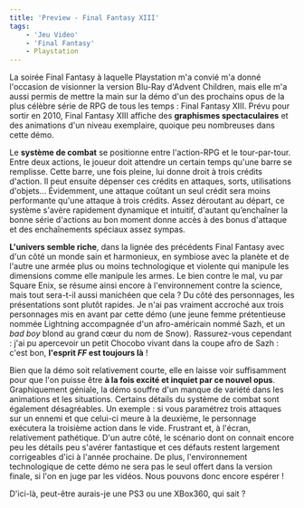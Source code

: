 ```yaml
---
title: 'Preview - Final Fantasy XIII'
tags:
    - 'Jeu Video'
    - 'Final Fantasy'
    - Playstation
---
```


La soirée Final Fantasy à laquelle Playstation m'a convié m'a donné l'occasion
de visionner la version Blu-Ray d'Advent Children, mais elle m'a aussi permis de
mettre la main sur la démo d'un des prochains opus de la plus célèbre série de
RPG de tous les temps : Final Fantasy XIII. Prévu pour sortir en 2010, Final
Fantasy XIII affiche des **graphismes spectaculaires** et des animations d'un
niveau exemplaire, quoique peu nombreuses dans cette démo.

<!-- more -->

Le **système de combat** se positionne entre l'action-RPG et le tour-par-tour.
Entre deux actions, le joueur doit attendre un certain temps qu'une barre se
remplisse. Cette barre, une fois pleine, lui donne droit à trois crédits
d'action. Il peut ensuite dépenser ces crédits en attaques, sorts, utilisations
d'objets… Évidemment, une attaque coûtant un seul crédit sera moins performante
qu'une attaque à trois crédits. Assez déroutant au départ, ce système s'avère
rapidement dynamique et intuitif, d'autant qu’enchaîner la bonne série d'actions
au bon moment donne accès à des bonus d'attaque et des enchaînements spéciaux
assez sympas.

**L'univers semble riche**, dans la lignée des précédents Final Fantasy avec
d'un côté un monde sain et harmonieux, en symbiose avec la planète et de l'autre
une armée plus ou moins technologique et violente qui manipule les dimensions
comme elle manipule les armes. Le bien contre le mal, vu par Square Enix, se
résume ainsi encore à l'environnement contre la science, mais tout sera-t-il
aussi manichéen que cela ? Du côté des personnages, les présentations sont
plutôt rapides. Je n'ai pas vraiment accroché aux trois personnages mis en avant
par cette démo (une jeune femme prétentieuse nommée Lightning accompagnée d'un
afro-américain nommé Sazh, et un _bad boy_ blond au grand cœur du nom de Snow).
Rassurez-vous cependant : j'ai pu apercevoir un petit Chocobo vivant dans la
coupe afro de Sazh : c'est bon, **l'esprit _FF_ est toujours là** !

Bien que la démo soit relativement courte, elle en laisse voir suffisamment pour
que l'on puisse être **à la fois excité et inquiet par ce nouvel opus**.
Graphiquement géniale, la démo souffre d'un manque de variété dans les
animations et les situations. Certains détails du système de combat sont
également désagréables. Un exemple : si vous paramétrez trois attaques sur un
ennemi et que celui-ci meure à la deuxième, le personnage exécutera la troisième
action dans le vide. Frustrant et, à l'écran, relativement pathétique. D'un
autre côté, le scénario dont on connait encore peu les détails peu s'avérer
fantastique et ces défauts restent largement corrigeables d'ici à l'année
prochaine. De plus, l'environnement technologique de cette démo ne sera pas le
seul offert dans la version finale, si l'on en juge par les vidéos. Nous pouvons
donc encore espérer !

D'ici-là, peut-être aurais-je une PS3 ou une XBox360, qui sait ?
